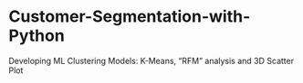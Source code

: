 # Customer-Segmentation-with-Python
Developing ML Clustering Models: K-Means, “RFM” analysis and 3D Scatter Plot
